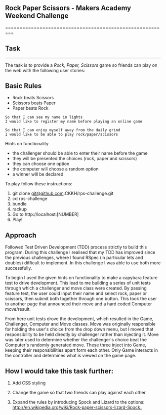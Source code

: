 ## Rock Paper Scissors - Makers Academy Weekend Challenge
=========================================================

## Task
-----

The task is to provide a _Rock, Paper, Scissors_ game so friends can play on the
web with the following user stories:

## Basic Rules

- Rock beats Scissors
- Scissors beats Paper
- Paper beats Rock

```
So that I can see my name in lights
I would like to register my name before playing an online game

So that I can enjoy myself away from the daily grind
I would like to be able to play rock/paper/scissors
```

Hints on functionality

- the challenger should be able to enter their name before the game
- they will be presented the choices (rock, paper and scissors)
- they can choose one option
- the computer will choose a random option
- a winner will be declared

To play follow these instructions:

1. git clone git@github.com:CKKH/rps-challenge.git
2. cd rps-challenge
3. bundle
4. rackup
5. Go to http://localhost:[NUMBER]
6. Play!

## Approach

Followed Test Driven Development (TDD) process strictly to build this program.
During this challenge I realised that my TDD has improved since the previous
challenges, where I found RSpec (in particular lets and doubles) difficult to
implement. In this challenge I was able to use both more successfully.

To begin I used the given hints on functionality to make a capybara feature
test to drive development. This lead to me building a series of unit tests
through which a challenger and move class were created. By passing feature
test, the user could input their name and select rock, paper or scissors, then
submit both together through one button. This took the user to another page that
announced their move and a hard coded Computer move/result.

From here unit tests drove the development, which resulted in the Game,
Challenger, Computer and Move classes. Move was originally responsible for
holding the user's choice from the drop down menu, but I moved that
responsibility to be held directly by challenger rather than injecting it. Move
was later used to determine whether the challenger's choice beat the Computer's
randomly generated move. These three inject into Game, keeping their
responsibilities apart form each other. Only Game interacts in the controller
and determines what is viewed on the game page.

## How I would take this task further:

1. Add CSS styling

1. Change the game so that two friends can play against each other

2. Expand the rules by introducing Spock and Lizard to the options:
   http://en.wikipedia.org/wiki/Rock-paper-scissors-lizard-Spock_
